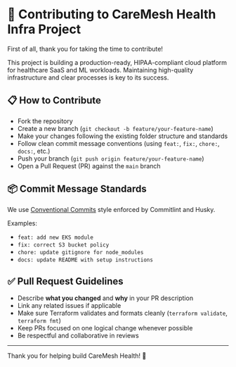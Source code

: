 # 🤝 Contributing to CareMesh Health Infra Project

First of all, thank you for taking the time to contribute!

This project is building a production-ready, HIPAA-compliant cloud platform for healthcare SaaS and ML workloads. Maintaining high-quality infrastructure and clear processes is key to its success.

## 📋 How to Contribute

- Fork the repository
- Create a new branch (`git checkout -b feature/your-feature-name`)
- Make your changes following the existing folder structure and standards
- Follow clean commit message conventions (using `feat:`, `fix:`, `chore:`, `docs:`, etc.)
- Push your branch (`git push origin feature/your-feature-name`)
- Open a Pull Request (PR) against the `main` branch

## 📦 Commit Message Standards

We use [Conventional Commits](https://www.conventionalcommits.org/en/v1.0.0/) style enforced by Commitlint and Husky.

Examples:
- `feat: add new EKS module`
- `fix: correct S3 bucket policy`
- `chore: update gitignore for node_modules`
- `docs: update README with setup instructions`

## ✅ Pull Request Guidelines

- Describe **what you changed** and **why** in your PR description
- Link any related issues if applicable
- Make sure Terraform validates and formats cleanly (`terraform validate`, `terraform fmt`)
- Keep PRs focused on one logical change whenever possible
- Be respectful and collaborative in reviews

---

Thank you for helping build CareMesh Health! 🚀
